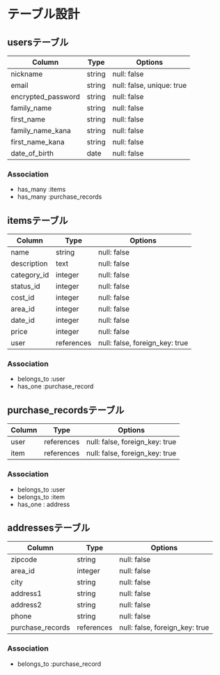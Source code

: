 # テーブル設計

## usersテーブル

| Column                | Type     | Options     | 
| --------------------- | -------- | ----------- | 
| nickname              | string   | null: false | 
| email                 | string   | null: false, unique: true  | 
| encrypted_password    | string   | null: false | 
| family_name           | string   | null: false | 
| first_name            | string   | null: false | 
| family_name_kana      | string   | null: false | 
| first_name_kana       | string   | null: false | 
| date_of_birth         | date     | null: false | 


### Association
- has_many :items
- has_many :purchase_records


## itemsテーブル

| Column        | Type       | Options                        | 
| ------------- | ---------- | ------------------------------ | 
| name          | string     | null: false                    | 
| description   | text       | null: false                    | 
| category_id      | integer     | null: false                    | 
| status_id        | integer     | null: false                    | 
| cost_id | integer     | null: false                    | 
| area_id | integer     | null: false                    | 
| date_id | integer     | null: false                    | 
| price         | integer    | null: false                    | 
| user          | references | null: false, foreign_key: true | 

### Association
- belongs_to :user
- has_one :purchase_record


## purchase_recordsテーブル

| Column  | Type       | Options                        | 
| ------- | ---------- | ------------------------------ | 
| user    | references | null: false, foreign_key: true | 
| item    | references | null: false, foreign_key: true | 

### Association
- belongs_to :user
- belongs_to :item
- has_one : address


## addressesテーブル

| Column   | Type       | Options                        | 
| -------- | ---------- | ------------------------------ | 
| zipcode  | string     | null: false                    | 
| area_id 　| integer     | null: false                    | 
| city     | string     | null: false                    | 
| address1 | string     | null: false                    | 
| address2 | string     | null: false                    | 
| phone    | string     | null: false                    | 
| purchase_records  | references | null: false, foreign_key: true | 

### Association
- belongs_to :purchase_record